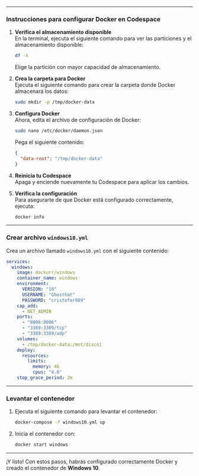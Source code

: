 
---

### Instrucciones para configurar Docker en **Codespace**

1. **Verifica el almacenamiento disponible**  
   En la terminal, ejecuta el siguiente comando para ver las particiones y el almacenamiento disponible:

   ```bash
   df -h
   ```

   Elige la partición con mayor capacidad de almacenamiento.

2. **Crea la carpeta para Docker**  
   Ejecuta el siguiente comando para crear la carpeta donde Docker almacenará los datos:

   ```bash
   sudo mkdir -p /tmp/docker-data
   ```

3. **Configura Docker**  
   Ahora, edita el archivo de configuración de Docker:

   ```bash
   sudo nano /etc/docker/daemon.json
   ```

   Pega el siguiente contenido:

   ```json
   {
     "data-root": "/tmp/docker-data"
   }
   ```

4. **Reinicia tu Codespace**  
   Apaga y enciende nuevamente tu Codespace para aplicar los cambios.

5. **Verifica la configuración**  
   Para asegurarte de que Docker está configurado correctamente, ejecuta:

   ```bash
   docker info
   ```

---

### Crear archivo `windows10.yml`

Crea un archivo llamado `windows10.yml` con el siguiente contenido:

```yaml
services:
  windows:
    image: dockurr/windows
    container_name: windows
    environment:
      VERSION: "10"
      USERNAME: "Ghosthat"
      PASSWORD: "cristofer089"
    cap_add:
      - NET_ADMIN
    ports:
      - "8006:8006"
      - "3389:3389/tcp"
      - "3389:3389/udp"
    volumes:
      - /tmp/docker-data:/mnt/disco1
    deploy:
      resources:
        limits:
          memory: 4G
          cpus: "4.0"
    stop_grace_period: 2m
```

---

### Levantar el contenedor

1. Ejecuta el siguiente comando para levantar el contenedor:

   ```bash
   docker-compose -f windows10.yml up
   ```

2. Inicia el contenedor con:

   ```bash
   docker start windows
   ```

---

¡Y listo! Con estos pasos, habrás configurado correctamente Docker y creado el contenedor de **Windows 10**.
